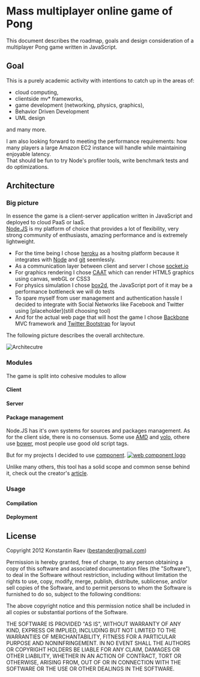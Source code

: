 Mass multiplayer online game of Pong
====

This document describes the roadmap, goals and design consideration of a multiplayer Pong game written in JavaScript.  

Goal
----

This is a purely academic activity with intentions to catch up in the areas of:
- cloud computing, 
- clientside mv* frameworks,
- game development (networking, physics, graphics), 
- Behavior Driven Development
- UML design 

and many more.   

I am also looking forward to meeting the performance requirements: how many players a large Amazon EC2 instance will handle while maintaining enjoyable latency.  
That should be fun to try Node's profiler tools, write benchmark tests and do optimizations.


Architecture
----

### Big picture

In essence the game is a client-server application written in JavaScript and deployed to cloud PaaS or IaaS.  
[Node.JS](http://www.nodejs.org) is my platform of choice that provides a lot of flexibility, very strong community of enthusiasts, amazing performance and is extremely lightweight.

- For the time being I chose [heroku](http://www.heroku.com) as a hositng platform because it integrates with [Node](http://www.nodejs.org) and [git](http://www.github.com) seemlessly.
- As a communication layer between client and server I chose [socket.io](http://www.socket.io)
- For graphics rendering I chose [CAAT](https://github.com/hyperandroid/CAAT) which can render HTML5 graphics using canvas, webGL or CSS3
- For physics simulation I chose [box2d](http://box2d.org/), the JavaScript port of it may be a performance bottleneck we will do tests
- To spare myself from user management and authentication hassle I decided to integrate with Social Networks like Facebook and Twitter using [placeholder](still choosing tool)
- And for the actual web page that will host the game I chose [Backbone](http://www.backbonejs.org) MVC framework and [Twitter Bootstrap](http://twitter.github.com/bootstrap/) for layout

The following picture describes the overall architecture.

![Architecutre](https://raw.github.com/bestander/pong-mmo-www/master/documentation/pong-all-components.png)

### Modules

The game is split into cohesive modules to allow

#### Client


#### Server

#### Package management

Node.JS has it's own systems for sources and packages management.
As for the client side, there is no consensus.
Some use [AMD](http://www.requirejs.org) and [volo](http://volojs.org), othere use [bower](https://github.com/twitter/bower), most people use good old script tags.

But for my projects I decided to use [component](https://github.com/component/component/).
[![web component logo](https://component.jit.su/component-badge.svg)](https://github.com/component/component)

Unlike many others, this tool has a solid scope and common sense behind it, check out the creator's [article](https://github.com/component/component/wiki/F.A.Q).

### Usage

#### Compilation

#### Deployment


License
----

Copyright 2012 Konstantin Raev (bestander@gmail.com)

Permission is hereby granted, free of charge, to any person obtaining
a copy of this software and associated documentation files (the
"Software"), to deal in the Software without restriction, including
without limitation the rights to use, copy, modify, merge, publish,
distribute, sublicense, and/or sell copies of the Software, and to
permit persons to whom the Software is furnished to do so, subject to
the following conditions:

The above copyright notice and this permission notice shall be
included in all copies or substantial portions of the Software.

THE SOFTWARE IS PROVIDED "AS IS", WITHOUT WARRANTY OF ANY KIND,
EXPRESS OR IMPLIED, INCLUDING BUT NOT LIMITED TO THE WARRANTIES OF
MERCHANTABILITY, FITNESS FOR A PARTICULAR PURPOSE AND
NONINFRINGEMENT. IN NO EVENT SHALL THE AUTHORS OR COPYRIGHT HOLDERS BE
LIABLE FOR ANY CLAIM, DAMAGES OR OTHER LIABILITY, WHETHER IN AN ACTION
OF CONTRACT, TORT OR OTHERWISE, ARISING FROM, OUT OF OR IN CONNECTION
WITH THE SOFTWARE OR THE USE OR OTHER DEALINGS IN THE SOFTWARE.
